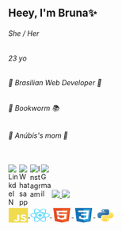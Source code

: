 ## Heey, I'm Bruna✨

 
<div>
  <h6> She / Her </h6>
  <h6> 23 yo </h6>
  <h6> 💚 Brasilian Web Developer 💛 </h6>
  <h6> 📖 Bookworm 📚 </h6>
  <h6> 🐺 Anúbis's mom 🐺 </h6>
  
</div>

##
 
<br>
<div> 
  <a target="_blank" href="https://www.linkedin.com/in/bruhollanda">
  <img align="left" alt="LinkdeIN" width="22px" src="https://cdn.jsdelivr.net/npm/simple-icons@v3/icons/linkedin.svg" />
  </a>
  <a target="_blank" href="https://api.whatsapp.com/send?phone=5563999642583">
    <img align="left" alt="Whatsapp" width="22px" src="https://cdn.jsdelivr.net/npm/simple-icons@v3/icons/whatsapp.svg" />
  </a>
  <a target="_blank" href="https://www.instagram.com/bruhollanda/">
    <img align="left" alt="Instagram" width="22px" src="https://cdn.jsdelivr.net/npm/simple-icons@v3/icons/instagram.svg" />
  </a>

  <a target="_blank" href="mailto:brunaholandacunha7@gmail.com">
    <img align="left" alt="Gmail" width="22px" src="https://cdn.jsdelivr.net/npm/simple-icons@v3/icons/gmail.svg" />
  </a>
<br>
<br>
<br>
  


<div>
  <a href="https://github.com/Bruhollanda">
  <img height="200em" src="https://github-readme-stats.vercel.app/api?username=Bruhollanda&show_icons=true&theme=nightowl&include_all_commits=true&count_private=true"/>
  <img height="150em" src="https://github-readme-stats.vercel.app/api/top-langs/?username=Bruhollanda&langs_count=5&theme=nightowl"/>
</div>
 
<div style="display: inline_block"><br>
  <img align="center" alt="Bru-Js" height="30" width="40" src="https://raw.githubusercontent.com/devicons/devicon/master/icons/javascript/javascript-plain.svg">
  <img align="center" alt="Bru-React" height="30" width="40" src="https://raw.githubusercontent.com/devicons/devicon/master/icons/react/react-original.svg">
  <img align="center" alt="Bru-HTML" height="30" width="40" src="https://raw.githubusercontent.com/devicons/devicon/master/icons/html5/html5-original.svg">
  <img align="center" alt="Bru-CSS" height="30" width="40" src="https://raw.githubusercontent.com/devicons/devicon/master/icons/css3/css3-original.svg">
  <img align="center" alt="Bru-Python" height="30" width="40" src="https://raw.githubusercontent.com/devicons/devicon/master/icons/python/python-original.svg">
  <img align="right" alt="" height="150" style="border-radius:50px;" src="">
</div>

</div>
